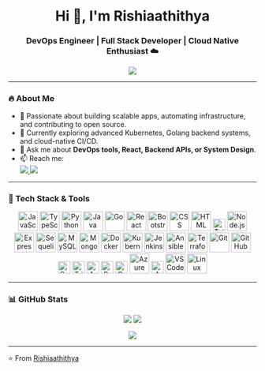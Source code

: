 <h1 align="center">Hi 👋, I'm Rishiaathithya</h1>
<h3 align="center">DevOps Engineer | Full Stack Developer | Cloud Native Enthusiast ☁️</h3>

<p align="center">
  <img src="https://readme-typing-svg.herokuapp.com?font=Fira+Code&size=22&duration=3000&center=true&vCenter=true&width=700&lines=DevOps+Engineer+%7C+Full+Stack+Developer+%7C+Cloud+Native+%7C+Go+Developer+%7C+Linux+Power+User" />
</p>

---

### 🔥 About Me
- 🚀 Passionate about building scalable apps, automating infrastructure, and contributing to open source.
- 🧠 Currently exploring advanced Kubernetes, Golang backend systems, and cloud-native CI/CD.
- 💬 Ask me about **DevOps tools, React, Backend APIs, or System Design**.
- 📫 Reach me:  
  <a href="https://www.linkedin.com/in/rishiaathithya" target="_blank">
    <img src="https://img.shields.io/badge/LinkedIn-Connect-blue?logo=linkedin&logoColor=white&style=for-the-badge" />
  </a>
  <a href="mailto:rishiaathithya@gmail.com">
    <img src="https://img.shields.io/badge/Gmail-Email-c14438?logo=gmail&logoColor=white&style=for-the-badge" />
  </a>

---

### 🧰 Tech Stack & Tools

<p align="center">
  <!-- Languages -->
  <img src="https://cdn.jsdelivr.net/gh/devicons/devicon/icons/javascript/javascript-original.svg" width="40" alt="JavaScript"/>
  <img src="https://cdn.jsdelivr.net/gh/devicons/devicon/icons/typescript/typescript-original.svg" width="40" alt="TypeScript"/>
  <img src="https://cdn.jsdelivr.net/gh/devicons/devicon/icons/python/python-original.svg" width="40" alt="Python"/>
  <img src="https://cdn.jsdelivr.net/gh/devicons/devicon/icons/java/java-original.svg" width="40" alt="Java"/>
  <img src="https://cdn.jsdelivr.net/gh/devicons/devicon/icons/go/go-original.svg" width="40" alt="Go"/>

  <!-- Frontend -->
  <img src="https://cdn.jsdelivr.net/gh/devicons/devicon/icons/react/react-original.svg" width="40" alt="React"/>
  <img src="https://cdn.jsdelivr.net/gh/devicons/devicon/icons/bootstrap/bootstrap-original.svg" width="40" alt="Bootstrap"/>
  <img src="https://cdn.jsdelivr.net/gh/devicons/devicon/icons/css3/css3-original.svg" width="40" alt="CSS"/>
  <img src="https://cdn.jsdelivr.net/gh/devicons/devicon/icons/html5/html5-original.svg" width="40" alt="HTML"/>
  <img src="https://img.shields.io/badge/Tailwind_CSS-38B2AC?style=for-the-badge&logo=tailwind-css&logoColor=white" height="25" alt="Tailwind CSS"/>

  <!-- Backend -->
  <img src="https://cdn.jsdelivr.net/gh/devicons/devicon/icons/nodejs/nodejs-original.svg" width="40" alt="Node.js"/>
  <img src="https://cdn.jsdelivr.net/gh/devicons/devicon/icons/express/express-original.svg" width="40" alt="Express"/>
  <img src="https://cdn.jsdelivr.net/gh/devicons/devicon/icons/sequelize/sequelize-original.svg" width="40" alt="Sequelize"/>

  <!-- Databases -->
  <img src="https://cdn.jsdelivr.net/gh/devicons/devicon/icons/mysql/mysql-original.svg" width="40" alt="MySQL"/>
  <img src="https://cdn.jsdelivr.net/gh/devicons/devicon/icons/mongodb/mongodb-original.svg" width="40" alt="MongoDB"/>

  <!-- DevOps Tools -->
  <img src="https://cdn.jsdelivr.net/gh/devicons/devicon/icons/docker/docker-original.svg" width="40" alt="Docker"/>
  <img src="https://cdn.jsdelivr.net/gh/devicons/devicon/icons/kubernetes/kubernetes-plain.svg" width="40" alt="Kubernetes"/>
  <img src="https://cdn.jsdelivr.net/gh/devicons/devicon/icons/jenkins/jenkins-original.svg" width="40" alt="Jenkins"/>
  <img src="https://cdn.jsdelivr.net/gh/devicons/devicon/icons/ansible/ansible-original.svg" width="40" alt="Ansible"/>
  <img src="https://cdn.jsdelivr.net/gh/devicons/devicon/icons/terraform/terraform-original.svg" width="40" alt="Terraform"/>
  <img src="https://cdn.jsdelivr.net/gh/devicons/devicon/icons/git/git-original.svg" width="40" alt="Git"/>
  <img src="https://cdn.jsdelivr.net/gh/devicons/devicon/icons/github/github-original.svg" width="40" alt="GitHub"/>
  <img src="https://img.shields.io/badge/SonarQube-blue?logo=sonarqube&logoColor=white&style=for-the-badge" height="25" alt="SonarQube"/>
  <img src="https://img.shields.io/badge/Trivy-Scanner-007EC6?style=for-the-badge&logo=docker&logoColor=white" height="25" alt="Trivy"/>
  <img src="https://img.shields.io/badge/ArgoCD-orange?logo=argo&logoColor=white&style=for-the-badge" height="25" alt="ArgoCD"/>
  <img src="https://img.shields.io/badge/Prometheus-orange?logo=prometheus&logoColor=white&style=for-the-badge" height="25" alt="Prometheus"/>
  <img src="https://img.shields.io/badge/Grafana-black?logo=grafana&logoColor=orange&style=for-the-badge" height="25" alt="Grafana"/>

  <!-- Cloud & IDE -->
  <img src="https://cdn.jsdelivr.net/gh/devicons/devicon/icons/azure/azure-original.svg" width="40" alt="Azure"/>
  <img src="https://img.shields.io/badge/AWS-FF9900?style=for-the-badge&logo=amazonaws&logoColor=white" height="25" alt="AWS"/>
  <img src="https://cdn.jsdelivr.net/gh/devicons/devicon/icons/vscode/vscode-original.svg" width="40" alt="VSCode"/>
  <img src="https://cdn.jsdelivr.net/gh/devicons/devicon/icons/linux/linux-original.svg" width="40" alt="Linux"/>
</p>

---

### 📊 GitHub Stats
<p align="center">
  <img src="https://github-readme-stats.vercel.app/api?username=Rishiaathithya&show_icons=true&theme=radical&count_private=true" />
  <img src="https://github-readme-streak-stats.herokuapp.com/?user=Rishiaathithya&theme=radical" />
</p>

<p align="center">
  <img src="https://github-readme-stats.vercel.app/api/top-langs/?username=Rishiaathithya&layout=compact&theme=radical&langs_count=10" />
</p>

---

⭐️ From [Rishiaathithya](https://github.com/Rishiaathithya)
